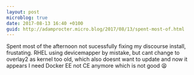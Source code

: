 ```yaml
---
layout: post
microblog: true
date: 2017-08-13 16:40 +0100
guid: http://adamprocter.micro.blog/2017/08/13/spent-most-of.html
---
```

Spent most of the afternoon not sucessfully fixing my discourse install, frustating. RHEL using devicemapper by mistake, but cant change to overlay2 as kernel too old, which also doesnt want to update and now it appears I need Docker EE not CE anymore which is not good 😫 
